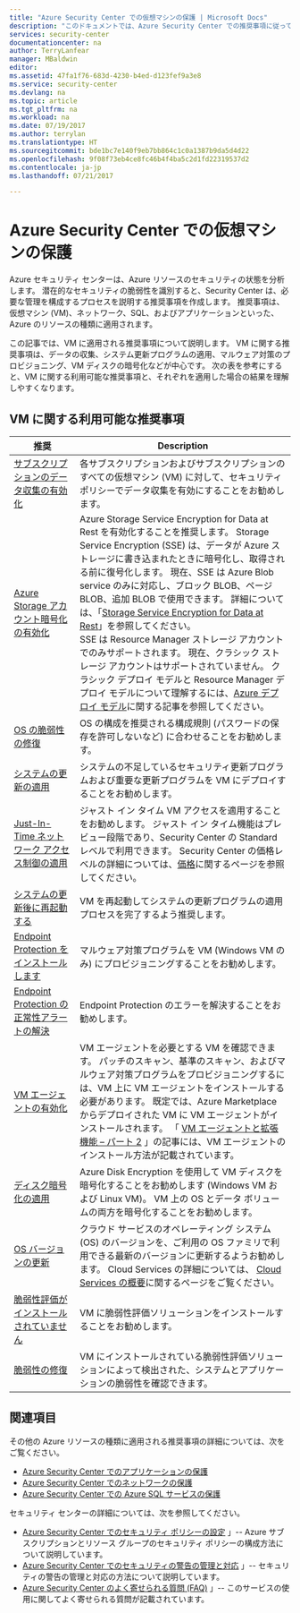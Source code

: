 ```yaml
---
title: "Azure Security Center での仮想マシンの保護 | Microsoft Docs"
description: "このドキュメントでは、Azure Security Center での推奨事項に従ってご使用の仮想マシンを保護し、セキュリティ ポリシーを使用してコンプライアンスを順守する方法について説明します。"
services: security-center
documentationcenter: na
author: TerryLanfear
manager: MBaldwin
editor: 
ms.assetid: 47fa1f76-683d-4230-b4ed-d123fef9a3e8
ms.service: security-center
ms.devlang: na
ms.topic: article
ms.tgt_pltfrm: na
ms.workload: na
ms.date: 07/19/2017
ms.author: terrylan
ms.translationtype: HT
ms.sourcegitcommit: bde1bc7e140f9eb7bb864c1c0a1387b9da5d4d22
ms.openlocfilehash: 9f08f73eb4ce8fc46b4f4ba5c2d1fd22319537d2
ms.contentlocale: ja-jp
ms.lasthandoff: 07/21/2017

---
```

# <a name="protecting-your-virtual-machines-in-azure-security-center"></a>Azure Security Center での仮想マシンの保護
Azure セキュリティ センターは、Azure リソースのセキュリティの状態を分析します。 潜在的なセキュリティの脆弱性を識別すると、Security Center は、必要な管理を構成するプロセスを説明する推奨事項を作成します。  推奨事項は、仮想マシン (VM)、ネットワーク、SQL、およびアプリケーションといった、Azure のリソースの種類に適用されます。

この記事では、VM に適用される推奨事項について説明します。  VM に関する推奨事項は、データの収集、システム更新プログラムの適用、マルウェア対策のプロビジョニング、VM ディスクの暗号化などが中心です。  次の表を参考にすると、VM に関する利用可能な推奨事項と、それぞれを適用した場合の結果を理解しやすくなります。

## <a name="available-vm-recommendations"></a>VM に関する利用可能な推奨事項
| 推奨 | Description |
| --- | --- |
| [サブスクリプションのデータ収集の有効化](security-center-enable-data-collection.md) |各サブスクリプションおよびサブスクリプションのすべての仮想マシン (VM) に対して、セキュリティ ポリシーでデータ収集を有効にすることをお勧めします。 |
| [Azure Storage アカウント暗号化の有効化](security-center-enable-encryption-for-storage-account.md) | Azure Storage Service Encryption for Data at Rest を有効化することを推奨します。 Storage Service Encryption (SSE) は、データが Azure ストレージに書き込まれたときに暗号化し、取得される前に復号化します。 現在、SSE は Azure Blob service のみに対応し、ブロック BLOB、ページ BLOB、追加 BLOB で使用できます。 詳細については、「[Storage Service Encryption for Data at Rest](../storage/storage-service-encryption.md)」を参照してください。</br>SSE は Resource Manager ストレージ アカウントでのみサポートされます。 現在、クラシック ストレージ アカウントはサポートされていません。 クラシック デプロイ モデルと Resource Manager デプロイ モデルについて理解するには、[Azure デプロイ モデル](../azure-classic-rm.md)に関する記事を参照してください。 |
| [OS の脆弱性の修復](security-center-remediate-os-vulnerabilities.md) |OS の構成を推奨される構成規則 (パスワードの保存を許可しないなど) に合わせることをお勧めします。 |
| [システムの更新の適用](security-center-apply-system-updates.md) |システムの不足しているセキュリティ更新プログラムおよび重要な更新プログラムを VM にデプロイすることをお勧めします。 |
| [Just-In-Time ネットワーク アクセス制御の適用](security-center-just-in-time.md) | ジャスト イン タイム VM アクセスを適用することをお勧めします。 ジャスト イン タイム機能はプレビュー段階であり、Security Center の Standard レベルで利用できます。 Security Center の価格レベルの詳細については、[価格](security-center-pricing.md)に関するページを参照してください。 |
| [システムの更新後に再起動する](security-center-apply-system-updates.md#reboot-after-system-updates) |VM を再起動してシステムの更新プログラムの適用プロセスを完了するよう推奨します。 |
| [Endpoint Protection をインストールします](security-center-install-endpoint-protection.md) |マルウェア対策プログラムを VM (Windows VM のみ) にプロビジョニングすることをお勧めします。 |
| [Endpoint Protection の正常性アラートの解決](security-center-resolve-endpoint-protection-health-alerts.md) |Endpoint Protection のエラーを解決することをお勧めします。 |
| [VM エージェントの有効化](security-center-enable-vm-agent.md) |VM エージェントを必要とする VM を確認できます。 パッチのスキャン、基準のスキャン、およびマルウェア対策プログラムをプロビジョニングするには、VM 上に VM エージェントをインストールする必要があります。 既定では、Azure Marketplace からデプロイされた VM に VM エージェントがインストールされます。 「 [VM エージェントと拡張機能 – パート 2](http://azure.microsoft.com/blog/2014/04/15/vm-agent-and-extensions-part-2/) 」の記事には、VM エージェントのインストール方法が記載されています。 |
| [ディスク暗号化の適用](security-center-apply-disk-encryption.md) |Azure Disk Encryption を使用して VM ディスクを暗号化することをお勧めします (Windows VM および Linux VM)。 VM 上の OS とデータ ボリュームの両方を暗号化することをお勧めします。 |
| [OS バージョンの更新](security-center-update-os-version.md) |クラウド サービスのオペレーティング システム (OS) のバージョンを、ご利用の OS ファミリで利用できる最新のバージョンに更新するようお勧めします。  Cloud Services の詳細については、 [Cloud Services の概要](../cloud-services/cloud-services-choose-me.md)に関するページをご覧ください。 |
| [脆弱性評価がインストールされていません](security-center-vulnerability-assessment-recommendations.md) |VM に脆弱性評価ソリューションをインストールすることをお勧めします。 |
| [脆弱性の修復](security-center-vulnerability-assessment-recommendations.md#review-the-recommendation) |VM にインストールされている脆弱性評価ソリューションによって検出された、システムとアプリケーションの脆弱性を確認できます。 |

## <a name="see-also"></a>関連項目
その他の Azure リソースの種類に適用される推奨事項の詳細については、次をご覧ください。

* [Azure Security Center でのアプリケーションの保護](security-center-application-recommendations.md)
* [Azure Security Center でのネットワークの保護](security-center-network-recommendations.md)
* [Azure Security Center での Azure SQL サービスの保護](security-center-sql-service-recommendations.md)

セキュリティ センターの詳細については、次を参照してください。

* [Azure Security Center でのセキュリティ ポリシーの設定](security-center-policies.md) 」-- Azure サブスクリプションとリソース グループのセキュリティ ポリシーの構成方法について説明しています。
* [Azure Security Center でのセキュリティの警告の管理と対応](security-center-managing-and-responding-alerts.md) 」-- セキュリティの警告の管理と対応の方法について説明しています。
* [Azure Security Center のよく寄せられる質問 (FAQ)](security-center-faq.md) 」-- このサービスの使用に関してよく寄せられる質問が記載されています。

